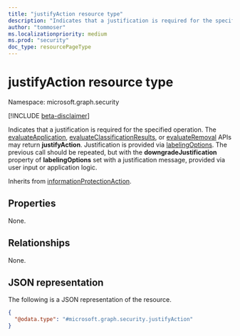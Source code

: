 ```yaml
---
title: "justifyAction resource type"
description: "Indicates that a justification is required for the specified operation."
author: "tommoser"
ms.localizationpriority: medium
ms.prod: "security"
doc_type: resourcePageType
---
```


# justifyAction resource type

Namespace: microsoft.graph.security

[!INCLUDE [beta-disclaimer](../../includes/beta-disclaimer.md)]

Indicates that a justification is required for the specified operation. The [evaluateApplication](../api/security-sensitivitylabel-evaluateapplication.md), [evaluateClassificationResults](../api/security-sensitivitylabel-evaluateClassificationResults.md), or [evaluateRemoval](../api/security-sensitivitylabel-evaluateRemoval.md) APIs may return **justifyAction**. Justification is provided via [labelingOptions](../resources/security-labelingoptions.md). The previous call should be repeated, but with the **downgradeJustification** property of **labelingOptions** set with a justification message, provided via user input or application logic.

Inherits from [informationProtectionAction](../resources/security-informationprotectionaction.md).

## Properties

None.

## Relationships
None.

## JSON representation
The following is a JSON representation of the resource.
<!-- {
  "blockType": "resource",
  "@odata.type": "microsoft.graph.security.justifyAction"
}
-->
``` json
{
  "@odata.type": "#microsoft.graph.security.justifyAction"
}
```

